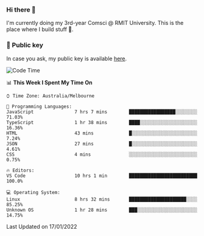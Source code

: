 ### Hi there 👋

I'm currently doing my 3rd-year Comsci @ RMIT University. This is the place where I build stuff 👀. 

### 🔑 Public key

In case you ask, my public key is available [here](https://public.auspham.dev/).

<!--START_SECTION:waka-->
![Code Time](http://img.shields.io/badge/Code%20Time-757%20hrs%2030%20mins-blue)

📊 **This Week I Spent My Time On** 

```text
⌚︎ Time Zone: Australia/Melbourne

💬 Programming Languages: 
JavaScript               7 hrs 7 mins        █████████████████░░░░░░░░   71.03% 
TypeScript               1 hr 38 mins        ████░░░░░░░░░░░░░░░░░░░░░   16.36% 
HTML                     43 mins             █░░░░░░░░░░░░░░░░░░░░░░░░   7.24% 
JSON                     27 mins             █░░░░░░░░░░░░░░░░░░░░░░░░   4.61% 
CSS                      4 mins              ░░░░░░░░░░░░░░░░░░░░░░░░░   0.75%

🔥 Editors: 
VS Code                  10 hrs 1 min        █████████████████████████   100.0%

💻 Operating System: 
Linux                    8 hrs 32 mins       █████████████████████░░░░   85.25% 
Unknown OS               1 hr 28 mins        ███░░░░░░░░░░░░░░░░░░░░░░   14.75%

```


 Last Updated on 17/01/2022
<!--END_SECTION:waka-->

<!--
**rockmanvnx6/rockmanvnx6** is a ✨ _special_ ✨ repository because its `README.md` (this file) appears on your GitHub profile.

Here are some ideas to get you started:

- 🔭 I’m currently working on ...
- 🌱 I’m currently learning ...
- 👯 I’m looking to collaborate on ...
- 🤔 I’m looking for help with ...
- 💬 Ask me about ...
- 📫 How to reach me: ...
- 😄 Pronouns: ...
- ⚡ Fun fact: ...
-->

